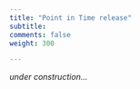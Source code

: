 ```yaml
---
title: "Point in Time release"
subtitle: 
comments: false
weight: 300

---
```


*under construction...*
